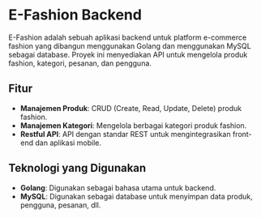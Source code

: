 # E-Fashion Backend

E-Fashion adalah sebuah aplikasi backend untuk platform e-commerce fashion yang dibangun menggunakan Golang dan menggunakan MySQL sebagai database. Proyek ini menyediakan API untuk mengelola produk fashion, kategori, pesanan, dan pengguna.

## Fitur

- **Manajemen Produk**: CRUD (Create, Read, Update, Delete) produk fashion.
- **Manajemen Kategori**: Mengelola berbagai kategori produk fashion.
- **Restful API**: API dengan standar REST untuk mengintegrasikan front-end dan aplikasi mobile.

## Teknologi yang Digunakan

- **Golang**: Digunakan sebagai bahasa utama untuk backend.
- **MySQL**: Digunakan sebagai database untuk menyimpan data produk, pengguna, pesanan, dll.



